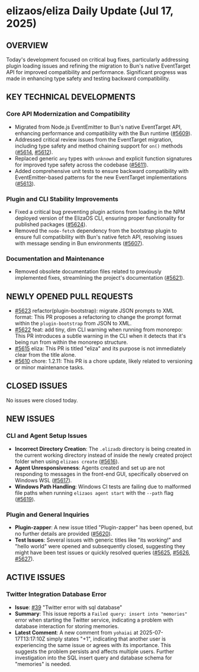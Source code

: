 # elizaos/eliza Daily Update (Jul 17, 2025)
## OVERVIEW 
Today's development focused on critical bug fixes, particularly addressing plugin loading issues and refining the migration to Bun's native EventTarget API for improved compatibility and performance. Significant progress was made in enhancing type safety and testing backward compatibility.

## KEY TECHNICAL DEVELOPMENTS

### Core API Modernization and Compatibility
*   Migrated from Node.js EventEmitter to Bun's native EventTarget API, enhancing performance and compatibility with the Bun runtime ([#5609](https://github.com/elizaos/eliza/pull/5609)).
*   Addressed critical review issues from the EventTarget migration, including type safety and method chaining support for `on()` methods ([#5614](https://github.com/elizaos/eliza/pull/5614), [#5612](https://github.com/elizaos/eliza/pull/5612)).
*   Replaced generic `any` types with `unknown` and explicit function signatures for improved type safety across the codebase ([#5611](https://github.com/elizaos/eliza/pull/5611)).
*   Added comprehensive unit tests to ensure backward compatibility with EventEmitter-based patterns for the new EventTarget implementations ([#5613](https://github.com/elizaos/eliza/pull/5613)).

### Plugin and CLI Stability Improvements
*   Fixed a critical bug preventing plugin actions from loading in the NPM deployed version of the ElizaOS CLI, ensuring proper functionality for published packages ([#5624](https://github.com/elizaos/eliza/pull/5624)).
*   Removed the `node-fetch` dependency from the bootstrap plugin to ensure full compatibility with Bun's native fetch API, resolving issues with message sending in Bun environments ([#5607](https://github.com/elizaos/eliza/pull/5607)).

### Documentation and Maintenance
*   Removed obsolete documentation files related to previously implemented fixes, streamlining the project's documentation ([#5621](https://github.com/elizaos/eliza/pull/5621)).

## NEWLY OPENED PULL REQUESTS
*   [#5623](https://github.com/elizaos/eliza/pull/5623) refactor(plugin-bootstrap): migrate JSON prompts to XML format: This PR proposes a refactoring to change the prompt format within the `plugin-bootstrap` from JSON to XML.
*   [#5622](https://github.com/elizaos/eliza/pull/5622) feat: add tiny, dim CLI warning when running from monorepo: This PR introduces a subtle warning in the CLI when it detects that it's being run from within the monorepo structure.
*   [#5615](https://github.com/elizaos/eliza/pull/5615) eliza: This PR is titled "eliza" and its purpose is not immediately clear from the title alone.
*   [#5610](https://github.com/elizaos/eliza/pull/5610) chore: 1.2.11: This PR is a chore update, likely related to versioning or minor maintenance tasks.

## CLOSED ISSUES
No issues were closed today.

## NEW ISSUES
### CLI and Agent Setup Issues
*   **Incorrect Directory Creation**: The `.elizadb` directory is being created in the current working directory instead of inside the newly created project folder when using `elizaos create` ([#5616](https://github.com/elizaos/eliza/issues/5616)).
*   **Agent Unresponsiveness**: Agents created and set up are not responding to messages in the front-end GUI, specifically observed on Windows WSL ([#5617](https://github.com/elizaos/eliza/issues/5617)).
*   **Windows Path Handling**: Windows CI tests are failing due to malformed file paths when running `elizaos agent start` with the `--path` flag ([#5619](https://github.com/elizaos/eliza/issues/5619)).

### Plugin and General Inquiries
*   **Plugin-zapper**: A new issue titled "Plugin-zapper" has been opened, but no further details are provided ([#5620](https://github.com/elizaos/eliza/issues/5620)).
*   **Test Issues**: Several issues with generic titles like "its working!" and "hello world" were opened and subsequently closed, suggesting they might have been test issues or quickly resolved queries ([#5625](https://github.com/elizaos/eliza/issues/5625), [#5626](https://github.com/elizaos/eliza/issues/5626), [#5627](https://github.com/elizaos/eliza/issues/5627)).

## ACTIVE ISSUES
### Twitter Integration Database Error
*   **Issue**: [#39](https://github.com/elizaos/eliza/issues/39) "Twitter error with sql database"
*   **Summary**: This issue reports a `Failed query: insert into "memories"` error when starting the Twitter service, indicating a problem with database interaction for storing memories.
*   **Latest Comment**: A new comment from `yohaiai` at 2025-07-17T13:17:10Z simply states "+1", indicating that another user is experiencing the same issue or agrees with its importance. This suggests the problem persists and affects multiple users. Further investigation into the SQL insert query and database schema for "memories" is needed.